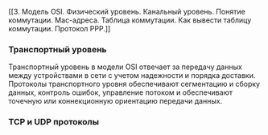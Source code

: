 
[[3. Модель OSI. Физический уровень. Канальный уровень. Понятие коммутации. Mac-адреса. Таблица коммутации. Как вывести таблицу коммутации. Протокол PPP.]]

### Транспортный уровень
Транспортный уровень в модели OSI отвечает за передачу данных между устройствами в сети с учетом надежности и порядка доставки. Протоколы транспортного уровня обеспечивают сегментацию и сборку данных, контроль ошибок, управление потоком и обеспечивают точечную или коннекционную ориентацию передачи данных.

### TCP и UDP протоколы
